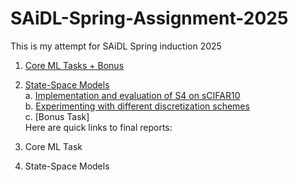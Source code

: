 # SAiDL-Spring-Assignment-2025
This is my attempt for SAiDL Spring induction 2025

1. [Core ML Tasks + Bonus](Core-ML/main.ipynb)
2. [State-Space Models](State-Space-Models)  
   a. [Implementation and evaluation of S4 on sCIFAR10](State-Space-Models/s4_scifar10_2.ipynb)  
   b. [Experimenting with different discretization schemes](State-Space-Models/s4_scifar10_3.ipynb)  
   c. [Bonus Task]  
Here are quick links to final reports:

1. Core ML Task
2. State-Space Models
